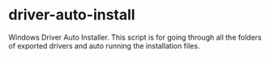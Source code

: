 # driver-auto-install
Windows Driver Auto Installer. This script is for going through all the folders of exported drivers and auto running the installation files.
